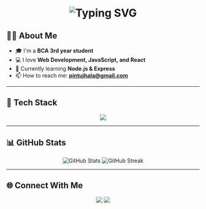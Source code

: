 <h1 align="center">
  <img src="https://readme-typing-svg.demolab.com?font=Fira+Code&weight=600&size=30&pause=1000&color=FF0000&center=true&vCenter=true&width=435&lines=Hi+I'm+Pintu+Jhala;Welcome+to+my+GitHub+Profile!" alt="Typing SVG" />
</h1>

 ## 👨‍💻 About Me
- 🎓 I'm a **BCA 3rd year student**
- 💻 I love **Web Development, JavaScript, and React**
- 🚀 Currently learning **Node.js & Express**
- 📫 How to reach me: **pintujhala@gmail.com**

---

## 🧰 Tech Stack
<p align="center">
  <img src="https://skillicons.dev/icons?i=html,css,js,react,nodejs,express,git,github,mysql" />
</p>

---

## 📊 GitHub Stats
<p align="center">
  <img src="https://github-readme-stats.vercel.app/api?username=pintujhala&show_icons=true&theme=radical" alt="GitHub Stats" />
  <img src="https://github-readme-streak-stats.herokuapp.com/?user=pintujhala&theme=radical" alt="GitHub Streak" />
</p>

---

## 🌐 Connect With Me
<p align="center">
  <a href="https://github.com/pintujhala"><img src="https://img.shields.io/badge/GitHub-181717?style=for-the-badge&logo=github" /></a>
  <a href="https://linkedin.com/in/pintujhala"><img src="https://img.shields.io/badge/LinkedIn-0077B5?style=for-the-badge&logo=linkedin" /></a>
</p>
